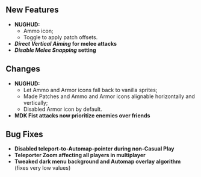 ## New Features

- **NUGHUD:**
  - Ammo icon;
  - Toggle to apply patch offsets.
- **_Direct Vertical Aiming_ for melee attacks**
- **_Disable Melee Snapping_ setting**

## Changes

- **NUGHUD:**
  - Let Ammo and Armor icons fall back to vanilla sprites;
  - Made Patches and Ammo and Armor icons alignable horizontally and vertically;
  - Disabled Armor icon by default.
- **MDK Fist attacks now prioritize enemies over friends**

## Bug Fixes

- **Disabled teleport-to-Automap-pointer during non-Casual Play**
- **Teleporter Zoom affecting all players in multiplayer**
- **Tweaked dark menu background and Automap overlay algorithm** (fixes very low values)
